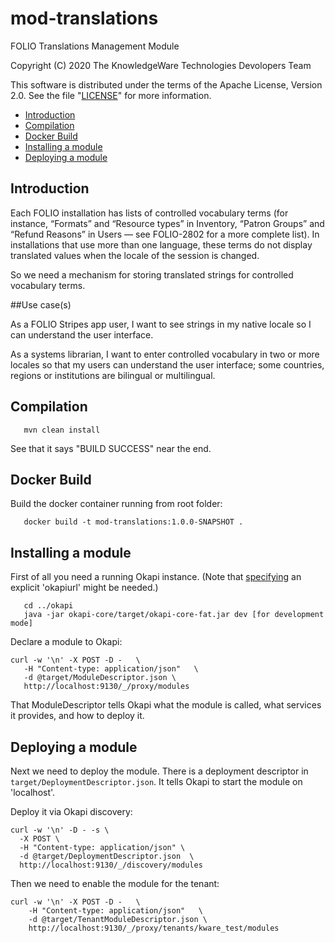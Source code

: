 # mod-translations
FOLIO Translations Management Module

Copyright (C) 2020 The KnowledgeWare Technologies Devolopers Team

This software is distributed under the terms of the Apache License,
Version 2.0. See the file "[LICENSE](LICENSE)" for more information.

* [Introduction](#introduction)
* [Compilation](#compilation)
* [Docker Build](#docker-build)
* [Installing a module](#installing-a-module)
* [Deploying a module](#deploying-a-module)

## Introduction

Each FOLIO installation has lists of controlled vocabulary terms (for instance, “Formats” and “Resource types” in Inventory, “Patron Groups” and “Refund Reasons” in Users — see FOLIO-2802 for a more complete list).  In installations that use more than one language, these terms do not display translated values when the locale of the session is changed.

So we need a mechanism for storing translated strings for controlled vocabulary terms.

##Use case(s)

As a FOLIO Stripes app user, I want to see strings in my native locale so I can understand the user interface.

As a systems librarian, I want to enter controlled vocabulary in two or more locales so that my users can understand the user interface; some countries, regions or institutions are bilingual or multilingual.

## Compilation

```
   mvn clean install
```

See that it says "BUILD SUCCESS" near the end.

## Docker Build

Build the docker container running from root folder:

```
   docker build -t mod-translations:1.0.0-SNAPSHOT .
```

## Installing a module

First of all you need a running Okapi instance.
(Note that [specifying](../README.md#setting-things-up) an explicit 'okapiurl' might be needed.)

```
   cd ../okapi
   java -jar okapi-core/target/okapi-core-fat.jar dev [for development mode]
```

Declare a module to Okapi:

```
curl -w '\n' -X POST -D -   \
   -H "Content-type: application/json"   \
   -d @target/ModuleDescriptor.json \
   http://localhost:9130/_/proxy/modules
```

That ModuleDescriptor tells Okapi what the module is called, what services it
provides, and how to deploy it.

## Deploying a module

Next we need to deploy the module. There is a deployment descriptor in
`target/DeploymentDescriptor.json`. It tells Okapi to start the module on 'localhost'.

Deploy it via Okapi discovery:

```
curl -w '\n' -D - -s \
  -X POST \
  -H "Content-type: application/json" \
  -d @target/DeploymentDescriptor.json  \
  http://localhost:9130/_/discovery/modules
```

Then we need to enable the module for the tenant:

```
curl -w '\n' -X POST -D -   \
    -H "Content-type: application/json"   \
    -d @target/TenantModuleDescriptor.json \
    http://localhost:9130/_/proxy/tenants/kware_test/modules
```
